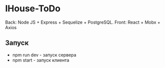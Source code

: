 # IHouse-ToDo
Back: Node JS + Express + Sequelize + PostgreSQL. Front: React + Mobx + Axios

## Запуск
* npm run dev - запуск сервера
* npm start - запуск клиента

